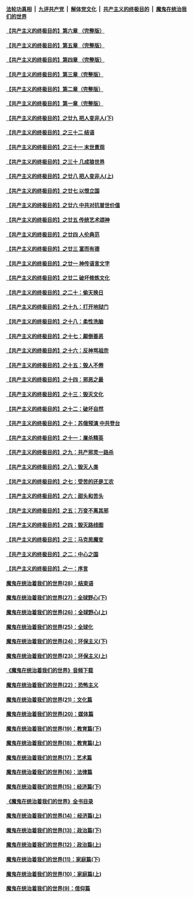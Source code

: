 ####  [法轮功真相](../../../../basic/blob/master/README.md?t=01152252) &nbsp;|&nbsp; [九评共产党](../../../../9ping.md/blob/master/README.md?t=01152252) &nbsp;|&nbsp; [解体党文化](../../../../jtdwh.md/blob/master/README.md?t=01152252)  &nbsp;|&nbsp; [共产主义的终极目的](../../../../gczydzjmd.md/blob/master/README.md?t=01152252) &nbsp;|&nbsp; [魔鬼在统治我们的世界](../../../../mgztzwmdsj.md/blob/master/README.md?t=01152252) 

#### [【共产主义的终极目的】第六章 （完整版）](../pages/nsc422/n11428913.md?t=01152252) 

#### [【共产主义的终极目的】第五章 （完整版）](../pages/nsc422/n11428912.md?t=01152252) 

#### [【共产主义的终极目的】第四章 （完整版）](../pages/nsc422/n11428907.md?t=01152252) 

#### [【共产主义的终极目的】第三章（完整版）](../pages/nsc422/n11428848.md?t=01152252) 

#### [【共产主义的终极目的】第二章（完整版）](../pages/nsc422/n11428831.md?t=01152252) 

#### [【共产主义的终极目的】第一章（完整版）](../pages/nsc422/n11417651.md?t=01152252) 

#### [【共产主义的终极目的】之廿九 把人变非人(下)](../pages/nsc422/n11344140.md?t=01152252) 

#### [【共产主义的终极目的】之三十二 结语](../pages/nsc422/n11360535.md?t=01152252) 

#### [【共产主义的终极目的】之三十一 末世景观](../pages/nsc422/n11351129.md?t=01152252) 

#### [【共产主义的终极目的】之三十 几成狼世界](../pages/nsc422/n11348280.md?t=01152252) 

#### [【共产主义的终极目的】之廿八 把人变非人(上)](../pages/nsc422/n11340492.md?t=01152252) 

#### [【共产主义的终极目的】之廿七 以恨立国](../pages/nsc422/n11336944.md?t=01152252) 

#### [【共产主义的终极目的】之廿六 中共对抗普世价值](../pages/nsc422/n11324785.md?t=01152252) 

#### [【共产主义的终极目的】之廿五 传统艺术颂神](../pages/nsc422/n11296396.md?t=01152252) 

#### [【共产主义的终极目的】之廿四 人伦典范](../pages/nsc422/n11296397.md?t=01152252) 

#### [【共产主义的终极目的】之廿三 富而有德](../pages/nsc422/n11283598.md?t=01152252) 

#### [【共产主义的终极目的】之廿一 神传语言文字](../pages/nsc422/n11263265.md?t=01152252) 

#### [【共产主义的终极目的】之廿二 破坏修炼文化](../pages/nsc422/n11245728.md?t=01152252) 

#### [【共产主义的终极目的】之二十：偷天换日](../pages/nsc422/n11238846.md?t=01152252) 

#### [【共产主义的终极目的】之十九：打开地狱门](../pages/nsc422/n11206376.md?t=01152252) 

#### [【共产主义的终极目的】之十八：柔性洗脑](../pages/nsc422/n11199994.md?t=01152252) 

#### [【共产主义的终极目的】之十七：颠倒善恶](../pages/nsc422/n11179782.md?t=01152252) 

#### [【共产主义的终极目的】之十六：反神骂祖宗](../pages/nsc422/n11166798.md?t=01152252) 

#### [【共产主义的终极目的】之十五：毁人不倦](../pages/nsc422/n11166792.md?t=01152252) 

#### [【共产主义的终极目的】之十四：邪恶之最](../pages/nsc422/n11150249.md?t=01152252) 

#### [【共产主义的终极目的】之十三：毁灭文化](../pages/nsc422/n11135227.md?t=01152252) 

#### [【共产主义的终极目的】之十二：破坏自然](../pages/nsc422/n11135214.md?t=01152252) 

#### [【共产主义的终极目的】之十：苏俄预演 中共登台](../pages/nsc422/n11118424.md?t=01152252) 

#### [【共产主义的终极目的】之十一：屠杀精英](../pages/nsc422/n11118442.md?t=01152252) 

#### [【共产主义的终极目的】之九：共产邪灵一路杀](../pages/nsc422/n11114139.md?t=01152252) 

#### [【共产主义的终极目的】之八：毁灭人类](../pages/nsc422/n11108503.md?t=01152252) 

#### [【共产主义的终极目的】之七：受苦的还是工农](../pages/nsc422/n11101809.md?t=01152252) 

#### [【共产主义的终极目的】之六：甜头和苦头](../pages/nsc422/n11096971.md?t=01152252) 

#### [【共产主义的终极目的】之五：万变不离其邪](../pages/nsc422/n11091285.md?t=01152252) 

#### [【共产主义的终极目的】之四：毁灭路线图](../pages/nsc422/n11086284.md?t=01152252) 

#### [【共产主义的终极目的】之三：马克思魔变](../pages/nsc422/n11061941.md?t=01152252) 

#### [【共产主义的终极目的】之二：中心之国](../pages/nsc422/n11047728.md?t=01152252) 

#### [【共产主义的终极目的】之一：序言](../pages/nsc422/n11086077.md?t=01152252) 

#### [魔鬼在统治着我们的世界(28)：结束语](../pages/nsc422/n10936246.md?t=01152252) 

#### [魔鬼在统治着我们的世界(27)：全球野心(下)](../pages/nsc422/n10928319.md?t=01152252) 

#### [魔鬼在统治着我们的世界(26)：全球野心(上)](../pages/nsc422/n10900318.md?t=01152252) 

#### [魔鬼在统治着我们的世界(25)：全球化](../pages/nsc422/n10788205.md?t=01152252) 

#### [魔鬼在统治着我们的世界(24)：环保主义(下)](../pages/nsc422/n10695307.md?t=01152252) 

#### [魔鬼在统治着我们的世界(23)：环保主义(上)](../pages/nsc422/n10688613.md?t=01152252) 

#### [《魔鬼在统治着我们的世界》音频下载](../pages/nsc422/n10635553.md?t=01152252) 

#### [魔鬼在统治着我们的世界(22)：恐怖主义](../pages/nsc422/n10614727.md?t=01152252) 

#### [魔鬼在统治着我们的世界(21)：文化篇](../pages/nsc422/n10597706.md?t=01152252) 

#### [魔鬼在统治着我们的世界(20)：媒体篇](../pages/nsc422/n10586579.md?t=01152252) 

#### [魔鬼在统治着我们的世界(19)：教育篇(下)](../pages/nsc422/n10564808.md?t=01152252) 

#### [魔鬼在统治着我们的世界(18)：教育篇(上)](../pages/nsc422/n10526970.md?t=01152252) 

#### [魔鬼在统治着我们的世界(17)：艺术篇](../pages/nsc422/n10499093.md?t=01152252) 

#### [魔鬼在统治着我们的世界(16)：法律篇](../pages/nsc422/n10485969.md?t=01152252) 

#### [魔鬼在统治着我们的世界(15)：经济篇(下)](../pages/nsc422/n10469975.md?t=01152252) 

#### [《魔鬼在统治着我们的世界》全书目录](../pages/nsc422/n10464261.md?t=01152252) 

#### [魔鬼在统治着我们的世界(14)：经济篇(上)](../pages/nsc422/n10457370.md?t=01152252) 

#### [魔鬼在统治着我们的世界(13)：政治篇(下)](../pages/nsc422/n10448270.md?t=01152252) 

#### [魔鬼在统治着我们的世界(12)：政治篇(上)](../pages/nsc422/n10444576.md?t=01152252) 

#### [魔鬼在统治着我们的世界(11)：家庭篇(下)](../pages/nsc422/n10440961.md?t=01152252) 

#### [魔鬼在统治着我们的世界(10)：家庭篇(上)](../pages/nsc422/n10435448.md?t=01152252) 

#### [魔鬼在统治着我们的世界(9)：信仰篇](../pages/nsc422/n10432159.md?t=01152252) 

